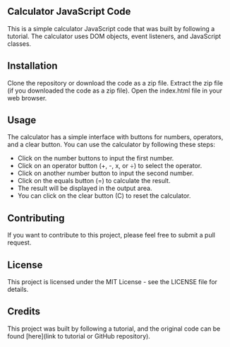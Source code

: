 ## Calculator JavaScript Code
This is a simple calculator JavaScript code that was built by following a tutorial. The calculator uses DOM objects, event listeners, and JavaScript classes.

## Installation
Clone the repository or download the code as a zip file.
Extract the zip file (if you downloaded the code as a zip file).
Open the index.html file in your web browser.
## Usage
The calculator has a simple interface with buttons for numbers, operators, and a clear button. You can use the calculator by following these steps:

- Click on the number buttons to input the first number.
- Click on an operator button (+, -, x, or ÷) to select the operator.
- Click on another number button to input the second number.
- Click on the equals button (=) to calculate the result.
- The result will be displayed in the output area.
- You can click on the clear button (C) to reset the calculator.
## Contributing
If you want to contribute to this project, please feel free to submit a pull request.

## License
This project is licensed under the MIT License - see the LICENSE file for details.

## Credits
This project was built by following a tutorial, and the original code can be found [here](link to tutorial or GitHub repository).
